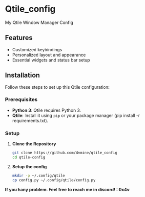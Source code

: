 # Qtile_config
My Qtile Window Manager Config 


## Features

- Customized keybindings
- Personalized layout and appearance
- Essential widgets and status bar setup

## Installation

Follow these steps to set up this Qtile configuration:

### Prerequisites

- **Python 3**: Qtile requires Python 3.
- **Qtile**: Install it using `pip` or your package manager (pip install -r requirements.txt).

### Setup

1. **Clone the Repository**

   ```bash
   git clone https://github.com/4vmine/qtile_config
   cd qtile-config
2. **Setup the config**
   ```bash
   mkdir -p ~/.config/qtile
   cp config.py ~/.config/qtile/config.py


**If you hany problem. Feel free to reach me in discord! : 0x4v**
